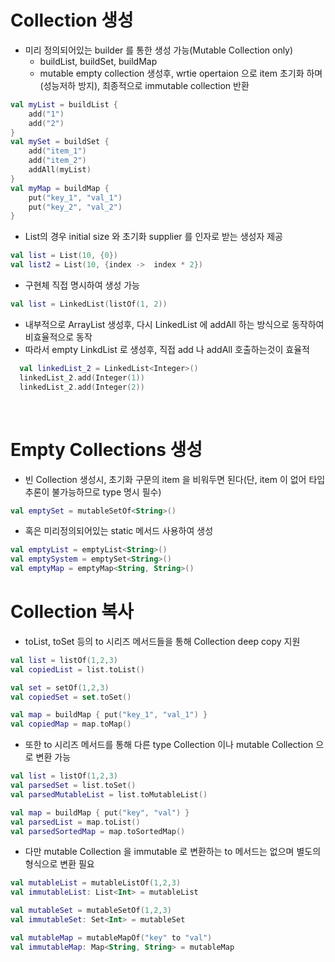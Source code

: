 # Collection 생성
* 미리 정의되어있는 builder 를 통한 생성 가능(Mutable Collection only)
  * buildList, buildSet, buildMap
  * mutable empty collection 생성후, wrtie opertaion 으로 item 초기화 하며(성능저하 방지), 최종적으로 immutable collection 반환
```kotlin
val myList = buildList {
    add("1")
    add("2")
}
val mySet = buildSet {
    add("item_1")
    add("item_2")
    addAll(myList)
}
val myMap = buildMap {
    put("key_1", "val_1")
    put("key_2", "val_2")
}
```
* List의 경우 initial size 와 초기화 supplier 를 인자로 받는 생성자 제공
```kotlin
val list = List(10, {0})
val list2 = List(10, {index ->  index * 2})
```
* 구현체 직접 명시하여 생성 가능
```kotlin
val list = LinkedList(listOf(1, 2))
```
  * 내부적으로 ArrayList 생성후, 다시 LinkedList 에 addAll 하는 방식으로 동작하여 비효율적으로 동작
  * 따라서 empty LinkdList 로 생성후, 직접 add 나 addAll 호출하는것이 효율적
  ```kotlin
    val linkedList_2 = LinkedList<Integer>()
    linkedList_2.add(Integer(1))
    linkedList_2.add(Integer(2))
  ```

<br>

# Empty Collections 생성
* 빈 Collection 생성시, 초기화 구문의 item 을 비워두면 된다(단, item 이 없어 타입추론이 불가능하므로 type 명시 필수)
```Kotlin
val emptySet = mutableSetOf<String>()
```
* 혹은 미리정의되어있는 static 메서드 사용하여 생성
```kotlin
val emptyList = emptyList<String>()
val emptySystem = emptySet<String>()
val emptyMap = emptyMap<String, String>()
```

# Collection 복사
* toList, toSet 등의 to 시리즈 메서드들을 통해 Collection deep copy 지원
```kotlin
val list = listOf(1,2,3)
val copiedList = list.toList()

val set = setOf(1,2,3)
val copiedSet = set.toSet()

val map = buildMap { put("key_1", "val_1") }
val copiedMap = map.toMap()
```
* 또한 to 시리즈 메서드를 통해 다른 type Collection 이나 mutable Collection 으로 변환 가능
```kotlin
val list = listOf(1,2,3)
val parsedSet = list.toSet()
val parsedMutableList = list.toMutableList()

val map = buildMap { put("key", "val") }
val parsedList = map.toList()
val parsedSortedMap = map.toSortedMap()
```
* 다만 mutable Collection 을 immutable 로 변환하는 to 메서드는 없으며 별도의 형식으로 변환 필요
```kotlin
val mutableList = mutableListOf(1,2,3)
val immutableList: List<Int> = mutableList

val mutableSet = mutableSetOf(1,2,3)
val immutableSet: Set<Int> = mutableSet

val mutableMap = mutableMapOf("key" to "val")
val immutableMap: Map<String, String> = mutableMap
```